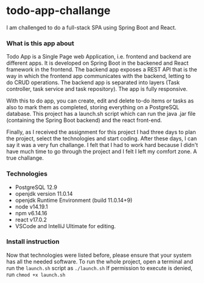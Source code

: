 # todo-app-challange
I am challenged to do a full-stack SPA using Spring Boot and React.

### What is this app about
Todo App is a Single Page web Application, i.e. frontend and backend are different apps. It is developed on Spring Boot in the backened and React framework in the frontend. The backend app exposes a REST API that is the way in which the frontend app communicates with the backend, letting to do CRUD operations. The backend app is separated into layers (Task controller, task service and task repository). The app is fully responsive.

With this to do app, you can create, edit and delete to-do items or tasks as also to mark them as completed, storing everything on a PostgreSQL database.
This project has a launch.sh script which can run the java .jar file (containing the Spring Boot backend) and the react front-end.

Finally, as I received the assignment for this project I had three days to plan the project, select the technologies and start coding. After these days, I can say it was a very fun challange. I felt that I had to work hard because I didn't have much time to go through the project and I felt I left my comfort zone. A true challange.

### Technologies
* PostgreSQL 12.9
* openjdk version 11.0.14
* openjdk Runtime Environment (build 11.0.14+9)
* node v14.19.1
* npm v6.14.16
* react v17.0.2
* VSCode and IntelliJ Ultimate for editing.

### Install instruction
Now that technologies were listed before, please ensure that your system has all the needed software.
To run the whole project, open a terminal and run the `launch.sh` script as `./launch.sh`
If permission to execute is denied, run `chmod +x launch.sh`
